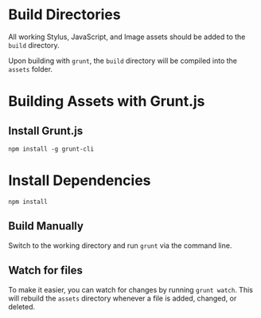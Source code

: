 # Build Directories

All working Stylus, JavaScript, and Image assets should be added to the `build` directory.

Upon building with `grunt`, the `build` directory will be compiled into the `assets` folder.

# Building Assets with Grunt.js

## Install Grunt.js

`npm install -g grunt-cli`

# Install Dependencies

`npm install`

## Build Manually

Switch to the working directory and run `grunt` via the command line.

## Watch for files

To make it easier, you can watch for changes by running `grunt watch`. This will rebuild the `assets` directory whenever a file is added, changed, or deleted.